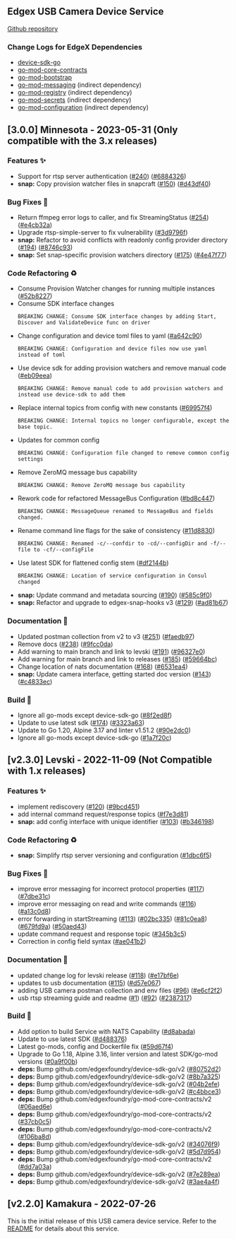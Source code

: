 
<a name="USB Camera Device Service (found in device-usb-camera) Changelog"></a>
## Edgex USB Camera Device Service
[Github repository](https://github.com/edgexfoundry/device-usb-camera)

### Change Logs for EdgeX Dependencies

- [device-sdk-go](https://github.com/edgexfoundry/device-sdk-go/blob/main/CHANGELOG.md)
- [go-mod-core-contracts](https://github.com/edgexfoundry/go-mod-core-contracts/blob/main/CHANGELOG.md)
- [go-mod-bootstrap](https://github.com/edgexfoundry/go-mod-bootstrap/blob/main/CHANGELOG.md)
- [go-mod-messaging](https://github.com/edgexfoundry/go-mod-messaging/blob/main/CHANGELOG.md) (indirect dependency)
- [go-mod-registry](https://github.com/edgexfoundry/go-mod-registry/blob/main/CHANGELOG.md)  (indirect dependency)
- [go-mod-secrets](https://github.com/edgexfoundry/go-mod-secrets/blob/main/CHANGELOG.md) (indirect dependency)
- [go-mod-configuration](https://github.com/edgexfoundry/go-mod-configuration/blob/main/CHANGELOG.md) (indirect dependency)

## [3.0.0] Minnesota - 2023-05-31 (Only compatible with the 3.x releases)

### Features ✨
- Support for rtsp server authentication ([#240](https://github.com/edgexfoundry/device-usb-camera/issues/240)) ([#6884326](https://github.com/edgexfoundry/device-usb-camera/commits/6884326))
- **snap:** Copy provision watcher files in snapcraft ([#150](https://github.com/edgexfoundry/device-usb-camera/issues/150)) ([#d43df40](https://github.com/edgexfoundry/device-usb-camera/commits/d43df40))

### Bug Fixes 🐛
- Return ffmpeg error logs to caller, and fix StreamingStatus ([#254](https://github.com/edgexfoundry/device-usb-camera/issues/254)) ([#e4cb32a](https://github.com/edgexfoundry/device-usb-camera/commits/e4cb32a))
- Upgrade rtsp-simple-server to fix vulnerability ([#3d9796f](https://github.com/edgexfoundry/device-usb-camera/commits/3d9796f))
- **snap:** Refactor to avoid conflicts with readonly config provider directory ([#194](https://github.com/edgexfoundry/device-usb-camera/issues/194)) ([#8746c93](https://github.com/edgexfoundry/device-usb-camera/commits/8746c93))
- **snap:** Set snap-specific provision watchers directory ([#175](https://github.com/edgexfoundry/device-usb-camera/issues/175)) ([#4e47f77](https://github.com/edgexfoundry/device-usb-camera/commits/4e47f77))

### Code Refactoring ♻
- Consume Provision Watcher changes for running multiple instances ([#52b8227](https://github.com/edgexfoundry/device-usb-camera/commits/52b8227))
- Consume SDK interface changes
  ```text
  BREAKING CHANGE: Consume SDK interface changes by adding Start, Discover and ValidateDevice func on driver
  ```
- Change configuration and device toml files to yaml ([#a642c90](https://github.com/edgexfoundry/device-usb-camera/commits/a642c90))
  ```text
  BREAKING CHANGE: Configuration and device files now use yaml instead of toml
  ```
- Use device sdk for adding provision watchers and remove manual code ([#eb09eea](https://github.com/edgexfoundry/device-usb-camera/commits/eb09eea))
  ```text
  BREAKING CHANGE: Remove manual code to add provision watchers and instead use device-sdk to add them
  ```
- Replace internal topics from config with new constants ([#69957f4](https://github.com/edgexfoundry/device-usb-camera/commits/69957f4))
  ```text
  BREAKING CHANGE: Internal topics no longer configurable, except the base topic.
  ```
- Updates for common config
  ```text
  BREAKING CHANGE: Configuration file changed to remove common config settings
  ```
- Remove ZeroMQ message bus capability
  ```text
  BREAKING CHANGE: Remove ZeroMQ message bus capability
  ``` 
- Rework code for refactored MessageBus Configuration ([#bd8c447](https://github.com/edgexfoundry/device-usb-camera/commits/bd8c447))
   ```text
  BREAKING CHANGE: MessageQueue renamed to MessageBus and fields changed.
  ```
- Rename command line flags for the sake of consistency ([#11d8830](https://github.com/edgexfoundry/device-usb-camera/commits/11d8830))
  ```text
  BREAKING CHANGE: Renamed -c/--confdir to -cd/--configDir and -f/--file to -cf/--configFile
  ```
- Use latest SDK for flattened config stem ([#df2144b](https://github.com/edgexfoundry/device-usb-camera/commits/df2144b))
  ```text
  BREAKING CHANGE: Location of service configuration in Consul changed
  ```
- **snap:** Update command and metadata sourcing ([#190](https://github.com/edgexfoundry/device-usb-camera/issues/190)) ([#585c9f0](https://github.com/edgexfoundry/device-usb-camera/commits/585c9f0))
- **snap:** Refactor and upgrade to edgex-snap-hooks v3 ([#129](https://github.com/edgexfoundry/device-usb-camera/issues/129)) ([#ad81b67](https://github.com/edgexfoundry/device-usb-camera/commits/ad81b67))

### Documentation 📖
- Updated postman collection from v2 to v3 ([#251](https://github.com/edgexfoundry/device-usb-camera/issues/251)) ([#faedb97](https://github.com/edgexfoundry/device-usb-camera/commits/faedb97))
- Remove docs ([#238](https://github.com/edgexfoundry/device-usb-camera/issues/238)) ([#9fcc0da](https://github.com/edgexfoundry/device-usb-camera/commits/9fcc0da))
- Add warning to main branch and link to levski ([#191](https://github.com/edgexfoundry/device-usb-camera/issues/191)) ([#96327e0](https://github.com/edgexfoundry/device-usb-camera/commits/96327e0))
- Add warning for main branch and link to releases ([#185](https://github.com/edgexfoundry/device-usb-camera/issues/185)) ([#59664bc](https://github.com/edgexfoundry/device-usb-camera/commits/59664bc))
- Change location of nats documentation ([#168](https://github.com/edgexfoundry/device-usb-camera/issues/168)) ([#6531ea4](https://github.com/edgexfoundry/device-usb-camera/commits/6531ea4))
- **snap:** Update camera interface, getting started doc version ([#143](https://github.com/edgexfoundry/device-usb-camera/issues/143)) ([#c4833ec](https://github.com/edgexfoundry/device-usb-camera/commits/c4833ec))

### Build 👷
- Ignore all go-mods except device-sdk-go ([#8f2ed8f](https://github.com/edgexfoundry/device-usb-camera/commits/8f2ed8f))
- Update to use latest sdk ([#174](https://github.com/edgexfoundry/device-usb-camera/issues/174)) ([#3323a63](https://github.com/edgexfoundry/device-usb-camera/commits/3323a63))
- Update to Go 1.20, Alpine 3.17 and linter v1.51.2 ([#90e2dc0](https://github.com/edgexfoundry/device-usb-camera/commits/90e2dc0))
- Ignore all go-mods except device-sdk-go ([#1a7f20c](https://github.com/edgexfoundry/device-usb-camera/commits/1a7f20c))


## [v2.3.0] Levski - 2022-11-09 (Not Compatible with 1.x releases)

### Features ✨
- implement rediscovery ([#120](https://github.com/edgexfoundry/device-usb-camera/pull/120)) ([#9bcd451](https://github.com/edgexfoundry/device-usb-camera/commit/9bcd451))
- add internal command request/response topics ([#f7e3d81](https://github.com/edgexfoundry/device-usb-camera/commits/f7e3d81))
- **snap:** add config interface with unique identifier ([#103](https://github.com/edgexfoundry/device-usb-camera/issues/103)) ([#b346198](https://github.com/edgexfoundry/device-usb-camera/commits/b346198))

### Code Refactoring ♻
- **snap:** Simplify rtsp server versioning and configuration ([#1dbc6f5](https://github.com/edgexfoundry/device-usb-camera/commits/1dbc6f5))

### Bug Fixes 🐛
- improve error messaging for incorrect protocol properties ([#117](https://github.com/edgexfoundry/device-usb-camera/issues/117)) ([#7dbe31c](https://github.com/edgexfoundry/device-usb-camera/commits/7dbe31c))  
- improve error messaging on read and write commands ([#116](https://github.com/edgexfoundry/device-usb-camera/issues/116)) ([#a13c0d8](https://github.com/edgexfoundry/device-usb-camera/commits/a13c0d8))
- error forwarding in startStreaming ([#113](https://github.com/edgexfoundry/device-usb-camera/issues/113)) ([#02bc335](https://github.com/edgexfoundry/device-usb-camera/commit/02bc3351eb583ffe88737b5638435757cc287900)) ([#81c0ea8](https://github.com/edgexfoundry/device-usb-camera/commits/81c0ea8)) ([#679fd9a](https://github.com/edgexfoundry/device-usb-camera/commits/679fd9a)) ([#50aed43](https://github.com/edgexfoundry/device-usb-camera/commits/50aed43fc5ea9f2235be704591a04f41aa30b17f))
- update command request and response topic ([#345b3c5](https://github.com/edgexfoundry/device-usb-camera/commits/345b3c5)) 
- Correction in config field syntax ([#ae041b2](https://github.com/edgexfoundry/device-usb-camera/commits/ae041b2))

### Documentation 📖
- updated change log for levski release ([#118](https://github.com/edgexfoundry/device-usb-camera/issues/118)) ([#e17bf6e](https://github.com/edgexfoundry/device-usb-camera/commits/e17bf6e))
- updates to usb documentation  ([#115](https://github.com/edgexfoundry/device-usb-camera/issues/115)) ([#d57e067](https://github.com/edgexfoundry/device-usb-camera/commits/d57e067))
- adding USB camera postman collection and env files ([#96](https://github.com/edgexfoundry/device-usb-camera/issues/96)) ([#e6cf2f2](https://github.com/edgexfoundry/device-usb-camera/commits/e6cf2f2))
- usb rtsp streaming guide and readme ([#1](https://github.com/edgexfoundry/device-usb-camera/issues/1)) ([#92](https://github.com/edgexfoundry/device-usb-camera/issues/92)) ([#2387317](https://github.com/edgexfoundry/device-usb-camera/commits/2387317))

### Build 👷
- Add option to build Service with NATS Capability ([#d8abada](https://github.com/edgexfoundry/device-usb-camera/commits/d8abada))
- Update to use latest SDK ([#d488376](https://github.com/edgexfoundry/device-usb-camera/commits/d488376))
- Latest go-mods, config and Dockerfile fix ([#59d67f4](https://github.com/edgexfoundry/device-usb-camera/commits/59d67f4))
- Upgrade to Go 1.18, Alpine 3.16, linter version and latest SDK/go-mod versions ([#0a9f00b](https://github.com/edgexfoundry/device-usb-camera/commits/0a9f00b))
- **deps:** Bump github.com/edgexfoundry/device-sdk-go/v2 ([#80752d2](https://github.com/edgexfoundry/device-usb-camera/commits/80752d2))
- **deps:** Bump github.com/edgexfoundry/device-sdk-go/v2 ([#8b7a325](https://github.com/edgexfoundry/device-usb-camera/commits/8b7a325))
- **deps:** Bump github.com/edgexfoundry/device-sdk-go/v2 ([#04b2efe](https://github.com/edgexfoundry/device-usb-camera/commits/04b2efe))
- **deps:** Bump github.com/edgexfoundry/device-sdk-go/v2 ([#c4bbce3](https://github.com/edgexfoundry/device-usb-camera/commits/c4bbce3))
- **deps:** Bump github.com/edgexfoundry/go-mod-core-contracts/v2 ([#06aed6e](https://github.com/edgexfoundry/device-usb-camera/commits/06aed6e))
- **deps:** Bump github.com/edgexfoundry/go-mod-core-contracts/v2 ([#37cb0c5](https://github.com/edgexfoundry/device-usb-camera/commits/37cb0c5))
- **deps:** Bump github.com/edgexfoundry/go-mod-core-contracts/v2 ([#106ba8d](https://github.com/edgexfoundry/device-usb-camera/commits/106ba8d))
- **deps:** Bump github.com/edgexfoundry/device-sdk-go/v2 ([#34076f9](https://github.com/edgexfoundry/device-usb-camera/commits/34076f9))
- **deps:** Bump github.com/edgexfoundry/device-sdk-go/v2 ([#5d7d954](https://github.com/edgexfoundry/device-usb-camera/commits/5d7d954))
- **deps:** Bump github.com/edgexfoundry/go-mod-core-contracts/v2 ([#dd7a03a](https://github.com/edgexfoundry/device-usb-camera/commits/dd7a03a))
- **deps:** Bump github.com/edgexfoundry/device-sdk-go/v2 ([#7e289ea](https://github.com/edgexfoundry/device-usb-camera/commits/7e289ea))
- **deps:** Bump github.com/edgexfoundry/device-sdk-go/v2 ([#3ae4a4f](https://github.com/edgexfoundry/device-usb-camera/commits/3ae4a4f))


## [v2.2.0] Kamakura - 2022-07-26

This is the initial release of this USB camera device service. Refer to the [README](https://github.com/edgexfoundry/device-usb-camera/blob/v2.2.0/README.md) for details about this service.
